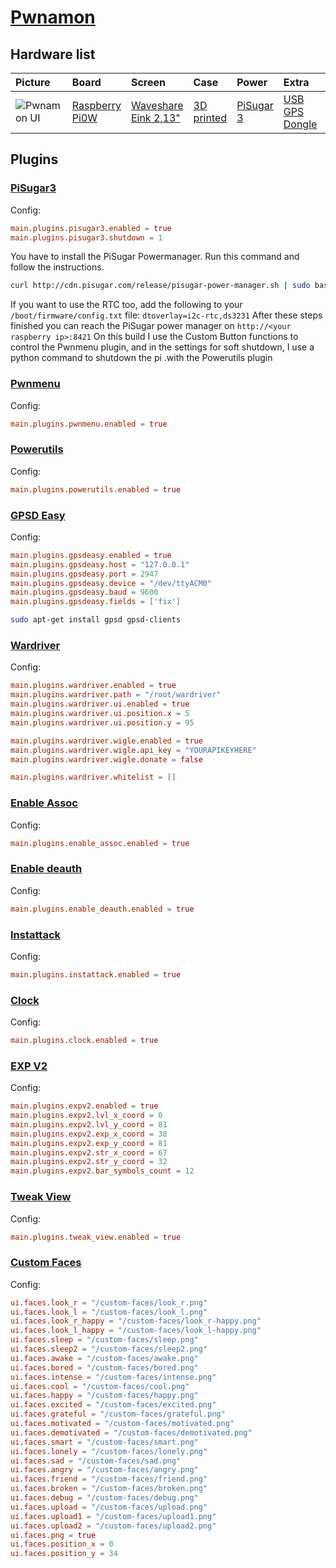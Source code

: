 
# [Pwnamon](https://opwngrid.xyz/search/392c08ac4f0ef60f82bd9169f5b7e09b01b8f01a8155cd2e50756a9f4dd36711)

## Hardware list
| Picture  | Board  | Screen  | Case  | Power  | Extra  | Firmware|
| :-- | :-- | :-- | :-- | :-- |  :-- | :-- | 
|![Pwnamon UI](https://github.com/RasTacsko/Pwnagotchi-workinprogress/blob/main/Pictures/UI_pwnamon.jpg?raw=true)| [Raspberry Pi0W](https://www.raspberrypi.com/products/raspberry-pi-zero/)|[Waveshare Eink 2,13"](https://www.waveshare.com/2.13inch-e-paper-hat.htm "Eink 2,13")|[3D printed](https://cults3d.com/en/3d-model/gadget/coque-pwnagotchi-waveshare3-pisugar3-et-protection-d-ecran-plexiglass "3D printed")|[PiSugar 3](https://www.tindie.com/products/pisugar/pisugar-3-battery-for-raspberry-pi-zero/ "PiSugar 3")|[USB GPS Dongle](https://thepihut.com/products/usb-gps-receiver-compatible-with-raspberry-pi-lattepanda-jetson-nano "USB GPS Dongle")|2.8.9|

## Plugins
### [PiSugar3](https://github.com/nullm0ose/pwnagotchi-plugin-pisugar3)
Config:
```toml
main.plugins.pisugar3.enabled = true
main.plugins.pisugar3.shutdown = 1
```
You have to install the PiSugar Powermanager.
Run this command and follow the instructions.
```sh
curl http://cdn.pisugar.com/release/pisugar-power-manager.sh | sudo bash
```
If you want to use the RTC too, add the following to your `/boot/firmware/config.txt` file:
`dtoverlay=i2c-rtc,ds3231`
After these steps finished you can reach the PiSugar power manager on `http://<your raspberry ip>:8421`
On this build I use the Custom Button functions to control the Pwnmenu plugin, and in the settings for soft shutdown, I use a python command to shutdown the pi .with the Powerutils plugin
### [Pwnmenu](https://github.com/sn0wflakeAU/pwnmenu/)
Config:
```toml
main.plugins.pwnmenu.enabled = true
```
### [Powerutils](https://github.com/sn0wflakeAU/powerutils)
Config:
```toml
main.plugins.powerutils.enabled = true
```
### [GPSD Easy](https://github.com/jayofelony/pwnagotchi-torch-plugins/blob/main/gpsdeasy.py)
Config:
```toml
main.plugins.gpsdeasy.enabled = true
main.plugins.gpsdeasy.host = "127.0.0.1"
main.plugins.gpsdeasy.port = 2947
main.plugins.gpsdeasy.device = "/dev/ttyACM0"
main.plugins.gpsdeasy.baud = 9600
main.plugins.gpsdeasy.fields = ['fix']
```
```sh
sudo apt-get install gpsd gpsd-clients
```
### [Wardriver](https://github.com/cyberartemio/wardriver-pwnagotchi-plugin)
Config:
```toml
main.plugins.wardriver.enabled = true
main.plugins.wardriver.path = "/root/wardriver"
main.plugins.wardriver.ui.enabled = true
main.plugins.wardriver.ui.position.x = 5
main.plugins.wardriver.ui.position.y = 95

main.plugins.wardriver.wigle.enabled = true
main.plugins.wardriver.wigle.api_key = "YOURAPIKEYHERE"
main.plugins.wardriver.wigle.donate = false

main.plugins.wardriver.whitelist = []
```
### [Enable Assoc](https://github.com/Sniffleupagus/pwnagotchi_plugins/blob/main/enable_assoc.py)
Config:
```toml
main.plugins.enable_assoc.enabled = true
```
### [Enable deauth](https://github.com/Sniffleupagus/pwnagotchi_plugins/blob/main/enable_deauth.py)
Config:
```toml
main.plugins.enable_deauth.enabled = true
```
### [Instattack](https://github.com/Sniffleupagus/pwnagotchi_plugins/blob/main/instattack.py)
Config:
```toml
main.plugins.instattack.enabled = true
```
### [Clock](https://github.com/Sniffleupagus/pwnagotchi_plugins/blob/main/clock.py)
Config:
```toml
main.plugins.clock.enabled = true
```
### [EXP V2](https://github.com/Kaska89/pwnagotchi-EXPv2-plugin)
Config:
```toml
main.plugins.expv2.enabled = true
main.plugins.expv2.lvl_x_coord = 0
main.plugins.expv2.lvl_y_coord = 81
main.plugins.expv2.exp_x_coord = 38
main.plugins.expv2.exp_y_coord = 81
main.plugins.expv2.str_x_coord = 67
main.plugins.expv2.str_y_coord = 32
main.plugins.expv2.bar_symbols_count = 12
```
### [Tweak View](https://github.com/Sniffleupagus/pwnagotchi_plugins/blob/main/tweak_view.py)
Config:
```toml
main.plugins.tweak_view.enabled = true
```
### [Custom Faces](https://github.com/roodriiigooo/PWNAGOTCHI-CUSTOM-FACES-MOD)
Config:
```toml
ui.faces.look_r = "/custom-faces/look_r.png"
ui.faces.look_l = "/custom-faces/look_l.png"
ui.faces.look_r_happy = "/custom-faces/look_r-happy.png"
ui.faces.look_l_happy = "/custom-faces/look_l-happy.png"
ui.faces.sleep = "/custom-faces/sleep.png"
ui.faces.sleep2 = "/custom-faces/sleep2.png"
ui.faces.awake = "/custom-faces/awake.png"
ui.faces.bored = "/custom-faces/bored.png"
ui.faces.intense = "/custom-faces/intense.png"
ui.faces.cool = "/custom-faces/cool.png"
ui.faces.happy = "/custom-faces/happy.png"
ui.faces.excited = "/custom-faces/excited.png"
ui.faces.grateful = "/custom-faces/grateful.png"
ui.faces.motivated = "/custom-faces/motivated.png"
ui.faces.demotivated = "/custom-faces/demotivated.png"
ui.faces.smart = "/custom-faces/smart.png"
ui.faces.lonely = "/custom-faces/lonely.png"
ui.faces.sad = "/custom-faces/sad.png"
ui.faces.angry = "/custom-faces/angry.png"
ui.faces.friend = "/custom-faces/friend.png"
ui.faces.broken = "/custom-faces/broken.png"
ui.faces.debug = "/custom-faces/debug.png"
ui.faces.upload = "/custom-faces/upload.png"
ui.faces.upload1 = "/custom-faces/upload1.png"
ui.faces.upload2 = "/custom-faces/upload2.png"
ui.faces.png = true
ui.faces.position_x = 0
ui.faces.position_y = 34
```
